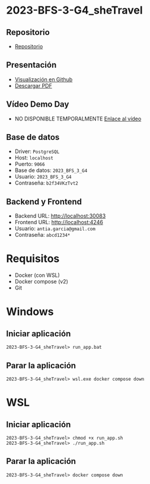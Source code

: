 # 2023-BFS-3-G4_sheTravel
## Repositorio
* [Repositorio](https://github.com/CampusDual/2023-BFS-3-G4_sheTravel)
## Presentación
* [Visualización en Github](https://github.com/CampusDual/2023-BFS-3-G4_sheTravel/blob/main/Presentaci%C3%B3n%20Demoday/Presentaci%C3%B3n%20sheTravel.pdf)
* [Descargar PDF](https://raw.github.com/CampusDual/2023-BFS-3-G4_sheTravel/main/Presentaci%C3%B3n%20Demoday/Presentaci%C3%B3n%20sheTravel.pdf)
## Vídeo Demo Day
* NO DISPONIBLE TEMPORALMENTE [Enlace al vídeo]( )
## Base de datos
* Driver: `PostgreSQL`
* Host: `localhost`
* Puerto: `9066`
* Base de datos: `2023_BFS_3_G4`
* Usuario: `2023_BFS_3_G4`
* Contraseña: `b2f34VKzTvt2`
## Backend y Frontend
* Backend URL: [http://localhost:30083](http://localhost:30083)
* Frontend URL: [http://localhost:4246](http://localhost:4246)
* Usuario: `antia.garcia@gmail.com`
* Contraseña: `abcd1234*`

# Requisitos
* Docker (con WSL)
* Docker compose (v2)
* Git

# Windows
## Iniciar aplicación
```
2023-BFS-3-G4_sheTravel> run_app.bat
```
## Parar la aplicación
```
2023-BFS-3-G4_sheTravel> wsl.exe docker compose down
```

# WSL
## Iniciar aplicación
```
2023-BFS-3-G4_sheTravel> chmod +x run_app.sh
2023-BFS-3-G4_sheTravel> ./run_app.sh
```
## Parar la aplicación
```
2023-BFS-3-G4_sheTravel> docker compose down
```
